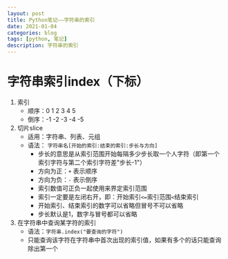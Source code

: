 ```yaml
---
layout: post
title: Python笔记——字符串的索引
date: 2021-01-04
categories: blog
tags: [python, 笔记]
description: 字符串的索引
---
```


# 字符串索引index（下标）
1. 索引
    - 顺序：0 1 2 3 4 5
    - 倒序：-1 -2 -3 -4 -5
2. 切片slice
    - 适用：字符串、列表、元组     
    - 语法： `字符串名[开始的索引:结束的索引:步长与方向]`
        * 步长的意思是从索引范围开始每隔多少步长取一个人字符（即第一个索引字符与第二个索引字符差"步长-1"）
        * 方向为正：`+` 表示顺序
        * 方向为负：`-` 表示倒序
        * 索引数值可正负一起使用来界定索引范围
        * 索引一定要是左闭右开，即：开始索引`<=`索引范围`<`结束索引
        * 开始索引、结束索引的数字可以省略但冒号不可以省略
        * 步长默认是1，数字与冒号都可以省略
3. 在字符串中查询某字符的索引
   - 语法：`字符串.index("要查询的字符")`
   - 只能查询该字符在字符串中首次出现的索引值，如果有多个的话只能查询除出第一个
